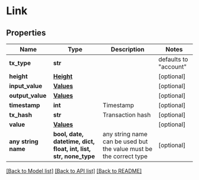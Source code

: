 # Link


## Properties
Name | Type | Description | Notes
------------ | ------------- | ------------- | -------------
**tx_type** | **str** |  | defaults to "account"
**height** | [**Height**](Height.md) |  | [optional] 
**input_value** | [**Values**](Values.md) |  | [optional] 
**output_value** | [**Values**](Values.md) |  | [optional] 
**timestamp** | **int** | Timestamp | [optional] 
**tx_hash** | **str** | Transaction hash | [optional] 
**value** | [**Values**](Values.md) |  | [optional] 
**any string name** | **bool, date, datetime, dict, float, int, list, str, none_type** | any string name can be used but the value must be the correct type | [optional]

[[Back to Model list]](../README.md#documentation-for-models) [[Back to API list]](../README.md#documentation-for-api-endpoints) [[Back to README]](../README.md)


